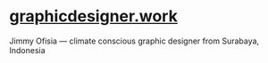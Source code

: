 # [graphicdesigner.work]()
Jimmy Ofisia — climate conscious graphic designer from Surabaya, Indonesia